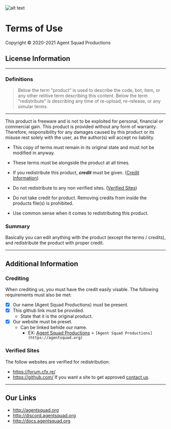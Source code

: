 ![alt text](https://agentsquad.org/img/ToULogo.png "ASP ToU Icon")

# Terms of Use

Copyright © 2020-2021 Agent Squad Productions

## License Information
---
### Definitions

> Below the term "product" is used to describe the code, bot, item, or any other relitive term describing this content.
> Below the term "redistribute" is describing any time of re-upload, re-release, or any simular terms.

------

This product is freeware and is not to be exploited for personal, financial or commercial gain. 
This product is provided without any form of warranty.
Therefore, responsibility for any damages caused by this product or its misuse rest solely with the user, as the author(s) will accept no liability.

- This copy of terms must remain in its original state and must not be modified in anyway.

- These terms must be alongside the product at all times.

- If you redistribute this product, **_credit_** must be given. ([Credit Information](#Crediting))

- Do not redistribute to any non verified sites. ([Verified Sites](#Verified-Sites))

- Do not take credit for product. Removing credits from inside the products file(s) is prohibited.

- Use common sense when it comes to redistributing this product.

### Summary
Basically you can edit anything with the product (except the terms / credits), and redistribute the product with proper credit.

------

## Additional Information

### Crediting
When crediting us, you must have the credit easily visable. The following requirements must also be met:
- [x] Our name (Agent Squad Productions) must be present.
- [x] This github link must be provided.
    - State that it is the original product.
- [x] Our website must be preset.
    - Can be linked behide our name.
        - EX: [Agent Squad Productions](https://agentsquad.org) = `[Agent Squad Productions](https://agentsquad.org)`

### Verified Sites
The follow websites are verified for redistribution:
- https://forum.cfx.re/
- https://github.com/
If you want a site to get approved [contact us](README.md#Support).

------

## Our Links
- http://agentsquad.org
- http://discord.agentsquad.org
- http://docs.agentsquad.org